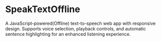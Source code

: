 # SpeakTextOffline
A JavaScript-powered(Offline) text-to-speech web app with responsive design. Supports voice selection, playback controls, and automatic sentence highlighting for an enhanced listening experience.
